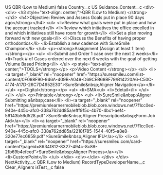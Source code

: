 <?xml version="1.0" encoding="UTF-8"?>
<CustomMetadata xmlns="http://soap.sforce.com/2006/04/metadata" xmlns:xsi="http://www.w3.org/2001/XMLSchema-instance" xmlns:xsd="http://www.w3.org/2001/XMLSchema">
    <label>US QBR (Low to Medium)</label>
    <protected>false</protected>
    <values>
        <field>Country__c</field>
        <value xsi:type="xsd:string">US</value>
    </values>
    <values>
        <field>Guidance_Content__c</field>
        <value xsi:type="xsd:string">&lt;div&gt;
                    &lt;div&gt;
                        &lt;h3 style=&quot;text-align: center;&quot;&gt;QBR (Low to Medium) &lt;/strong&gt;&lt;/h3&gt;
                        &lt;h4&gt;Objective: Review and Assess
                                Goals put in place 90 days ago&lt;/strong&gt;&lt;/h4&gt;
                        &lt;ul&gt;
                            &lt;li&gt;Review what goals were put in place and how the account tracked&lt;/li&gt;
                            &lt;li&gt;Review which initiatives the office excelled in and which initiatives still have room
                                for growth&lt;/li&gt;
                            &lt;li&gt;Set a plan moving forward with new goals&lt;/li&gt;
                            &lt;li&gt;Discuss the Benefits of having proper orthodontics&lt;/li&gt;
                            &lt;li&gt;Establish a new cadence with SureSmile Champion&lt;/li&gt;
                        &lt;/ul&gt;
                        &lt;p&gt;&lt;strong&gt;Assignment (Assign at least 1 item)&lt;/strong&gt;&lt;/p&gt;
                        &lt;ul&gt;
                            &lt;li&gt;Submit and Order 1 case over the next 2 weeks&lt;/li&gt;
                            &lt;li&gt;Track # of Cases ordered over the next 6 weeks with the goal of getting Volume Based
                                Pricing&lt;/li&gt;
                        &lt;/ul&gt;
                        &lt;p style=&quot;text-align: center;&quot;&gt;TOOLS&lt;/strong&gt;&lt;/p&gt;
                        &lt;p&gt;Video Content &lt;/strong&gt;&lt;/p&gt;
                        &lt;ul&gt;
                            &lt;li&gt;&lt;a target=&quot;_blank&quot; rel=&quot;noopener&quot; href=&quot;https://suresmileu.com/list-content/0F098F90-946A-409B-A049-D69CEB68BF79/B14220A6-C50C-4174-A17D-26C7D4652E30&quot;&gt;SureSmile&amp;nbsp;Aligner
                                    Navigation&lt;/a&gt;​&lt;/li&gt;
                        &lt;/ul&gt;
                        &lt;p&gt;Digital&lt;/strong&gt;&lt;/p&gt;
                        &lt;ul&gt;
                            &lt;li&gt;SMA&lt;ul&gt;
                                    &lt;li&gt;Edetail&lt;/li&gt;
                                &lt;/ul&gt;
                            &lt;/li&gt;
                        &lt;/ul&gt;
                        &lt;p&gt;Printable&lt;/strong&gt;&lt;/p&gt;
                        &lt;ul&gt;
                            &lt;li&gt;SureSmile&amp;nbsp;Aligner Submitting a&amp;nbsp;case&lt;/li&gt;
                            &lt;li&gt;&lt;a target=&quot;_blank&quot; rel=&quot;noopener&quot; href=&quot;https://premiumlearnermobileblob.blob.core.windows.net/7f1cc0ed-940e-445c-afc0-338a762dd85a/efff9f5c-4b70-4bc1-aef4-56143b56d528.pdf&quot;&gt;SureSmile&amp;nbsp;Aligner
                                    Prescription&amp;nbsp;Form Job Aid&lt;/a&gt;&lt;/li&gt;
                            &lt;li&gt;&lt;a target=&quot;_blank&quot; rel=&quot;noopener&quot; href=&quot;https://premiumlearnermobileblob.blob.core.windows.net/7f1cc0ed-940e-445c-afc0-338a762dd85a/2218f785-1544-40f5-a8e8-320e77ec6859.pdf&quot;&gt;SureSmile&amp;nbsp;Aligner
                                    IFU&lt;/a&gt;​&lt;/li&gt;
                            &lt;li&gt;&lt;a target=&quot;_blank&quot; rel=&quot;noopener&quot; href=&quot;https://suresmileu.com/card-content?pageid=8634f812-8327-494c-8c88-2fb69b4efced&quot;&gt;SureSmile&amp;nbsp;Aligner
                                    Process&lt;/a&gt;&lt;/li&gt;
                            &lt;li&gt;CustomPoint&lt;/li&gt;
                        &lt;/ul&gt;
                    &lt;/div&gt;
                    &lt;div&gt;&lt;/div&gt;
                &lt;/div&gt;
            &lt;/div&gt;</value>
    </values>
    <values>
        <field>NextActivity__c</field>
        <value xsi:type="xsd:string">QBR (Low to Medium)</value>
    </values>
    <values>
        <field>RecordTypeDeveloperName__c</field>
        <value xsi:type="xsd:string">Clear_Aligners</value>
    </values>
    <values>
        <field>isTest__c</field>
        <value xsi:type="xsd:boolean">false</value>
    </values>
</CustomMetadata>

